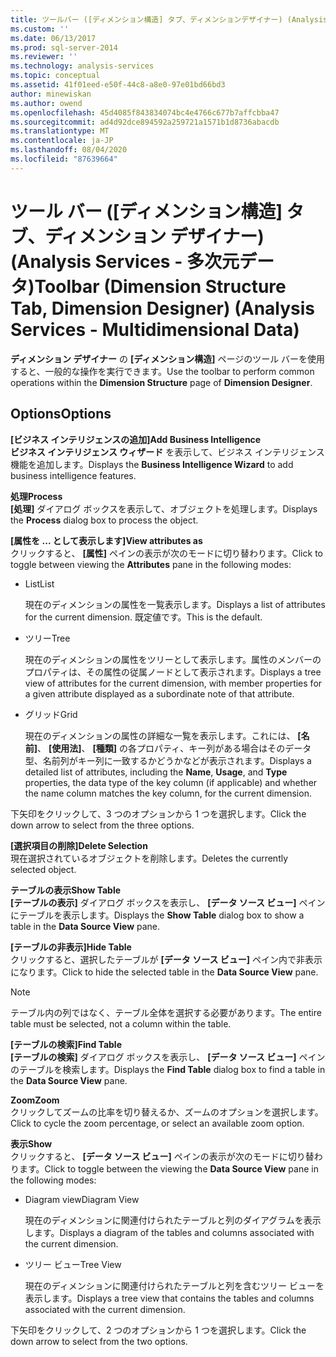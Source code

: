 ```yaml
---
title: ツールバー ([ディメンション構造] タブ、ディメンションデザイナー) (Analysis Services 多次元データ) |Microsoft Docs
ms.custom: ''
ms.date: 06/13/2017
ms.prod: sql-server-2014
ms.reviewer: ''
ms.technology: analysis-services
ms.topic: conceptual
ms.assetid: 41f01eed-e50f-44c8-a8e0-97e01bd66bd3
author: minewiskan
ms.author: owend
ms.openlocfilehash: 45d4085f843834074bc4e4766c677b7affcbba47
ms.sourcegitcommit: ad4d92dce894592a259721a1571b1d8736abacdb
ms.translationtype: MT
ms.contentlocale: ja-JP
ms.lasthandoff: 08/04/2020
ms.locfileid: "87639664"
---
```

# <a name="toolbar-dimension-structure-tab-dimension-designer-analysis-services---multidimensional-data"></a><span data-ttu-id="9a30a-102">ツール バー ([ディメンション構造] タブ、ディメンション デザイナー) (Analysis Services - 多次元データ)</span><span class="sxs-lookup"><span data-stu-id="9a30a-102">Toolbar (Dimension Structure Tab, Dimension Designer) (Analysis Services - Multidimensional Data)</span></span>
  <span data-ttu-id="9a30a-103">**ディメンション デザイナー** の **[ディメンション構造]** ページのツール バーを使用すると、一般的な操作を実行できます。</span><span class="sxs-lookup"><span data-stu-id="9a30a-103">Use the toolbar to perform common operations within the **Dimension Structure** page of **Dimension Designer**.</span></span>  
  
## <a name="options"></a><span data-ttu-id="9a30a-104">Options</span><span class="sxs-lookup"><span data-stu-id="9a30a-104">Options</span></span>  
 <span data-ttu-id="9a30a-105">**[ビジネス インテリジェンスの追加]**</span><span class="sxs-lookup"><span data-stu-id="9a30a-105">**Add Business Intelligence**</span></span>  
 <span data-ttu-id="9a30a-106">**ビジネス インテリジェンス ウィザード** を表示して、ビジネス インテリジェンス機能を追加します。</span><span class="sxs-lookup"><span data-stu-id="9a30a-106">Displays the **Business Intelligence Wizard** to add business intelligence features.</span></span>  
  
 <span data-ttu-id="9a30a-107">**処理**</span><span class="sxs-lookup"><span data-stu-id="9a30a-107">**Process**</span></span>  
 <span data-ttu-id="9a30a-108">**[処理]** ダイアログ ボックスを表示して、オブジェクトを処理します。</span><span class="sxs-lookup"><span data-stu-id="9a30a-108">Displays the **Process** dialog box to process the object.</span></span>  
  
 <span data-ttu-id="9a30a-109">**[属性を ... として表示します]**</span><span class="sxs-lookup"><span data-stu-id="9a30a-109">**View attributes as**</span></span>  
 <span data-ttu-id="9a30a-110">クリックすると、 **[属性]** ペインの表示が次のモードに切り替わります。</span><span class="sxs-lookup"><span data-stu-id="9a30a-110">Click to toggle between viewing the **Attributes** pane in the following modes:</span></span>  
  
-   <span data-ttu-id="9a30a-111">List</span><span class="sxs-lookup"><span data-stu-id="9a30a-111">List</span></span>  
  
     <span data-ttu-id="9a30a-112">現在のディメンションの属性を一覧表示します。</span><span class="sxs-lookup"><span data-stu-id="9a30a-112">Displays a list of attributes for the current dimension.</span></span> <span data-ttu-id="9a30a-113">既定値です。</span><span class="sxs-lookup"><span data-stu-id="9a30a-113">This is the default.</span></span>  
  
-   <span data-ttu-id="9a30a-114">ツリー</span><span class="sxs-lookup"><span data-stu-id="9a30a-114">Tree</span></span>  
  
     <span data-ttu-id="9a30a-115">現在のディメンションの属性をツリーとして表示します。属性のメンバーのプロパティは、その属性の従属ノードとして表示されます。</span><span class="sxs-lookup"><span data-stu-id="9a30a-115">Displays a tree view of attributes for the current dimension, with member properties for a given attribute displayed as a subordinate note of that attribute.</span></span>  
  
-   <span data-ttu-id="9a30a-116">グリッド</span><span class="sxs-lookup"><span data-stu-id="9a30a-116">Grid</span></span>  
  
     <span data-ttu-id="9a30a-117">現在のディメンションの属性の詳細な一覧を表示します。これには、 **[名前]**、 **[使用法]**、 **[種類]** の各プロパティ、キー列がある場合はそのデータ型、名前列がキー列に一致するかどうかなどが表示されます。</span><span class="sxs-lookup"><span data-stu-id="9a30a-117">Displays a detailed list of attributes, including the **Name**, **Usage**, and **Type** properties, the data type of the key column (if applicable) and whether the name column matches the key column, for the current dimension.</span></span>  
  
 <span data-ttu-id="9a30a-118">下矢印をクリックして、3 つのオプションから 1 つを選択します。</span><span class="sxs-lookup"><span data-stu-id="9a30a-118">Click the down arrow to select from the three options.</span></span>  
  
 <span data-ttu-id="9a30a-119">**[選択項目の削除]**</span><span class="sxs-lookup"><span data-stu-id="9a30a-119">**Delete Selection**</span></span>  
 <span data-ttu-id="9a30a-120">現在選択されているオブジェクトを削除します。</span><span class="sxs-lookup"><span data-stu-id="9a30a-120">Deletes the currently selected object.</span></span>  
  
 <span data-ttu-id="9a30a-121">**テーブルの表示**</span><span class="sxs-lookup"><span data-stu-id="9a30a-121">**Show Table**</span></span>  
 <span data-ttu-id="9a30a-122">**[テーブルの表示]** ダイアログ ボックスを表示し、 **[データ ソース ビュー]** ペインにテーブルを表示します。</span><span class="sxs-lookup"><span data-stu-id="9a30a-122">Displays the **Show Table** dialog box to show a table in the **Data Source View** pane.</span></span>  
  
 <span data-ttu-id="9a30a-123">**[テーブルの非表示]**</span><span class="sxs-lookup"><span data-stu-id="9a30a-123">**Hide Table**</span></span>  
 <span data-ttu-id="9a30a-124">クリックすると、選択したテーブルが **[データ ソース ビュー]** ペイン内で非表示になります。</span><span class="sxs-lookup"><span data-stu-id="9a30a-124">Click to hide the selected table in the **Data Source View** pane.</span></span>  
  
> [!NOTE]  
>  <span data-ttu-id="9a30a-125">テーブル内の列ではなく、テーブル全体を選択する必要があります。</span><span class="sxs-lookup"><span data-stu-id="9a30a-125">The entire table must be selected, not a column within the table.</span></span>  
  
 <span data-ttu-id="9a30a-126">**[テーブルの検索]**</span><span class="sxs-lookup"><span data-stu-id="9a30a-126">**Find Table**</span></span>  
 <span data-ttu-id="9a30a-127">**[テーブルの検索]** ダイアログ ボックスを表示し、 **[データ ソース ビュー]** ペインのテーブルを検索します。</span><span class="sxs-lookup"><span data-stu-id="9a30a-127">Displays the **Find Table** dialog box to find a table in the **Data Source View** pane.</span></span>  
  
 <span data-ttu-id="9a30a-128">**Zoom**</span><span class="sxs-lookup"><span data-stu-id="9a30a-128">**Zoom**</span></span>  
 <span data-ttu-id="9a30a-129">クリックしてズームの比率を切り替えるか、ズームのオプションを選択します。</span><span class="sxs-lookup"><span data-stu-id="9a30a-129">Click to cycle the zoom percentage, or select an available zoom option.</span></span>  
  
 <span data-ttu-id="9a30a-130">**表示**</span><span class="sxs-lookup"><span data-stu-id="9a30a-130">**Show**</span></span>  
 <span data-ttu-id="9a30a-131">クリックすると、 **[データ ソース ビュー]** ペインの表示が次のモードに切り替わります。</span><span class="sxs-lookup"><span data-stu-id="9a30a-131">Click to toggle between the viewing the **Data Source View** pane in the following modes:</span></span>  
  
-   <span data-ttu-id="9a30a-132">Diagram view</span><span class="sxs-lookup"><span data-stu-id="9a30a-132">Diagram View</span></span>  
  
     <span data-ttu-id="9a30a-133">現在のディメンションに関連付けられたテーブルと列のダイアグラムを表示します。</span><span class="sxs-lookup"><span data-stu-id="9a30a-133">Displays a diagram of the tables and columns associated with the current dimension.</span></span>  
  
-   <span data-ttu-id="9a30a-134">ツリー ビュー</span><span class="sxs-lookup"><span data-stu-id="9a30a-134">Tree View</span></span>  
  
     <span data-ttu-id="9a30a-135">現在のディメンションに関連付けられたテーブルと列を含むツリー ビューを表示します。</span><span class="sxs-lookup"><span data-stu-id="9a30a-135">Displays a tree view that contains the tables and columns associated with the current dimension.</span></span>  
  
 <span data-ttu-id="9a30a-136">下矢印をクリックして、2 つのオプションから 1 つを選択します。</span><span class="sxs-lookup"><span data-stu-id="9a30a-136">Click the down arrow to select from the two options.</span></span>  
  
  
